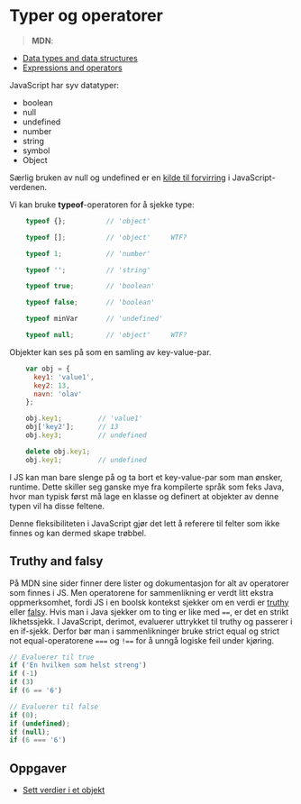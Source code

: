 # Typer og operatorer

> **MDN**:
* [Data types and data structures ](https://developer.mozilla.org/en-US/docs/Web/JavaScript/Data_structures)
* [Expressions and operators](https://developer.mozilla.org/en-US/docs/Web/JavaScript/Guide/Expressions_and_Operators)

JavaScript har syv datatyper:
* boolean
* null
* undefined
* number
* string
* symbol
* Object

Særlig bruken av null og undefined er en [kilde til forvirring](https://stackoverflow.com/questions/461966/why-is-there-a-null-value-in-javascript) i JavaScript-verdenen.

Vi kan bruke **typeof**-operatoren for å sjekke type:
```javascript
    typeof {};          // 'object'

    typeof [];          // 'object'     WTF?

    typeof 1;           // 'number'

    typeof '';          // 'string'

    typeof true;        // 'boolean'

    typeof false;       // 'boolean'

    typeof minVar       // 'undefined'

    typeof null;        // 'object'     WTF?
```

Objekter kan ses på som en samling av key-value-par.

```javascript
    var obj = {
      key1: 'value1',
      key2: 13,
      navn: 'olav'
    };

    obj.key1;         // 'value1'
    obj['key2'];      // 13
    obj.key3;         // undefined

    delete obj.key1;
    obj.key1;         // undefined
```

I JS kan man bare slenge på og ta bort et key-value-par som man ønsker, runtime. Dette skiller seg ganske mye fra kompilerte språk som feks Java, hvor man typisk først må lage en klasse og definert at objekter av denne typen vil ha disse feltene.

Denne fleksibiliteten i JavaScript gjør det lett å referere til felter som ikke finnes og kan dermed skape trøbbel.

## Truthy and falsy
På MDN sine sider finner dere lister og dokumentasjon for alt av operatorer som finnes i JS. Men operatorene for sammenlikning er verdt litt ekstra oppmerksomhet, fordi JS i en boolsk kontekst sjekker om en verdi er [truthy](https://developer.mozilla.org/en-US/docs/Glossary/Truthy) eller [falsy](https://developer.mozilla.org/en-US/docs/Glossary/Falsy). Hvis man i Java sjekker om to ting er like med `==`, er det en strikt likhetssjekk. I JavaScript, derimot, evaluerer uttrykket til truthy og passerer i en if-sjekk. Derfor bør man i sammenlikninger bruke strict equal og strict not equal-operatorene `===` og `!==` for å unngå logiske feil under kjøring.

```js
// Evaluerer til true
if ('En hvilken som helst streng')
if (-1)
if (3)
if (6 == '6')

// Evaluerer til false
if (0);
if (undefined);
if (null);
if (6 === '6')

```

## Oppgaver
* [Sett verdier i et objekt](https://jsfiddle.net/ingvilin/DuYAc/104/)
